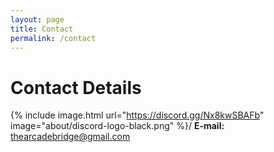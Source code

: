 ```yaml
---
layout: page
title: Contact
permalink: /contact
---
```


# Contact Details

{% include image.html url="https://discord.gg/Nx8kwSBAFb" image="about/discord-logo-black.png" %}/
**E-mail:** thearcadebridge@gmail.com